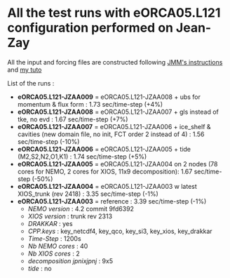 # All the test runs with eORCA05.L121 configuration performed on Jean-Zay

All the input and forcing files are constructed following [JMM's instructions](https://github.com/auraoupa/grand-challenge-adastra-ORCA36/tree/AAjeanzay/eORCA05) and [my tuto](https://github.com/auraoupa/grand-challenge-adastra-ORCA36/blob/AAjeanzay/eORCA05/tuto-AA.md)

List of the runs :

  - **eORCA05.L121-JZAA009** = eORCA05.L121-JZAA008 + ubs for momentum & flux form : 1.73 sec/time-step (+4%)
  - **eORCA05.L121-JZAA008** = eORCA05.L121-JZAA007 + gls instead of tke, no evd  : 1.67 sec/time-step (+7%)
  - **eORCA05.L121-JZAA007** = eORCA05.L121-JZAA006 + ice_shelf & cavities (new domain file, no init, FCT order 2 instead of 4) : 1.56 sec/time-step (-10%)
  - **eORCA05.L121-JZAA006** = eORCA05.L121-JZAA005 + tide (M2,S2,N2,O1,K1) : 1.74 sec/time-step (+5%)
  - **eORCA05.L121-JZAA005** = eORCA05.L121-JZAA004 on 2 nodes (78 cores for NEMO, 2 cores for XIOS, 11x9 decomposition): 1.67 sec/time-step (-50%)
  - **eORCA05.L121-JZAA004** = eORCA05.L121-JZAA003 w latest XIOS_trunk (rev 2418) : 3.35 sec/time-step (-1%)
  - **eORCA05.L121-JZAA003** = reference : 3.39 sec/time-step (-1%)
    - *NEMO version* :  4.2 commit 9fd6392
    - *XIOS version* : trunk rev 2313
    - *DRAKKAR* : yes
    - *CPP.keys* : key_netcdf4, key_qco, key_si3, key_xios, key_drakkar
    - *Time-Step* : 1200s
    - *Nb NEMO cores* : 40
    - *Nb XIOS cores* : 2
    - *decomposition jpnixjpnj* : 9x5
    - *tide* : no



